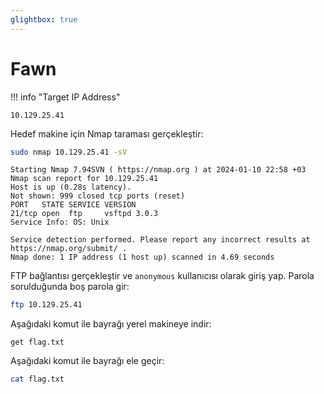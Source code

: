 ```yaml
---
glightbox: true
---
```


# Fawn

!!! info "Target IP Address"

    10.129.25.41

Hedef makine için Nmap taraması gerçekleştir:

```bash
sudo nmap 10.129.25.41 -sV
```

```text title="Output" hl_lines="6"
Starting Nmap 7.94SVN ( https://nmap.org ) at 2024-01-10 22:58 +03
Nmap scan report for 10.129.25.41
Host is up (0.28s latency).
Not shown: 999 closed tcp ports (reset)
PORT   STATE SERVICE VERSION
21/tcp open  ftp     vsftpd 3.0.3
Service Info: OS: Unix

Service detection performed. Please report any incorrect results at https://nmap.org/submit/ .
Nmap done: 1 IP address (1 host up) scanned in 4.69 seconds
```

FTP bağlantısı gerçekleştir ve `anonymous` kullanıcısı olarak giriş yap. Parola sorulduğunda boş parola gir:

```bash
ftp 10.129.25.41
```

Aşağıdaki komut ile bayrağı yerel makineye indir:

```text
get flag.txt
```

Aşağıdaki komut ile bayrağı ele geçir:

```bash
cat flag.txt
```
